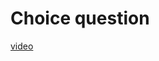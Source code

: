 # Choice question
[video](https://drive.google.com/file/d/1btbL8yz_d9_-jNwVFPiNAbeuxfIe4Rnj/view?usp=share_link)
